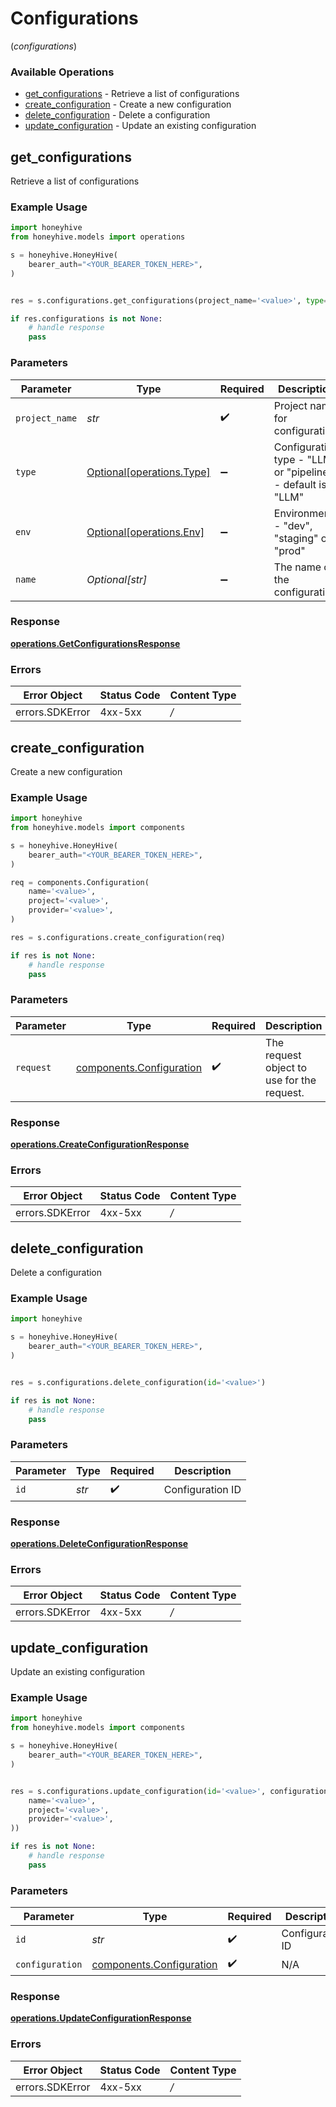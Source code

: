 # Configurations
(*configurations*)

### Available Operations

* [get_configurations](#get_configurations) - Retrieve a list of configurations
* [create_configuration](#create_configuration) - Create a new configuration
* [delete_configuration](#delete_configuration) - Delete a configuration
* [update_configuration](#update_configuration) - Update an existing configuration

## get_configurations

Retrieve a list of configurations

### Example Usage

```python
import honeyhive
from honeyhive.models import operations

s = honeyhive.HoneyHive(
    bearer_auth="<YOUR_BEARER_TOKEN_HERE>",
)


res = s.configurations.get_configurations(project_name='<value>', type=operations.Type.LLM, env=operations.Env.PROD, name='<value>')

if res.configurations is not None:
    # handle response
    pass

```

### Parameters

| Parameter                                                    | Type                                                         | Required                                                     | Description                                                  |
| ------------------------------------------------------------ | ------------------------------------------------------------ | ------------------------------------------------------------ | ------------------------------------------------------------ |
| `project_name`                                               | *str*                                                        | :heavy_check_mark:                                           | Project name for configuration                               |
| `type`                                                       | [Optional[operations.Type]](../../models/operations/type.md) | :heavy_minus_sign:                                           | Configuration type - "LLM" or "pipeline" - default is "LLM"  |
| `env`                                                        | [Optional[operations.Env]](../../models/operations/env.md)   | :heavy_minus_sign:                                           | Environment - "dev", "staging" or "prod"                     |
| `name`                                                       | *Optional[str]*                                              | :heavy_minus_sign:                                           | The name of the configuration                                |


### Response

**[operations.GetConfigurationsResponse](../../models/operations/getconfigurationsresponse.md)**
### Errors

| Error Object    | Status Code     | Content Type    |
| --------------- | --------------- | --------------- |
| errors.SDKError | 4xx-5xx         | */*             |

## create_configuration

Create a new configuration

### Example Usage

```python
import honeyhive
from honeyhive.models import components

s = honeyhive.HoneyHive(
    bearer_auth="<YOUR_BEARER_TOKEN_HERE>",
)

req = components.Configuration(
    name='<value>',
    project='<value>',
    provider='<value>',
)

res = s.configurations.create_configuration(req)

if res is not None:
    # handle response
    pass

```

### Parameters

| Parameter                                                            | Type                                                                 | Required                                                             | Description                                                          |
| -------------------------------------------------------------------- | -------------------------------------------------------------------- | -------------------------------------------------------------------- | -------------------------------------------------------------------- |
| `request`                                                            | [components.Configuration](../../models/components/configuration.md) | :heavy_check_mark:                                                   | The request object to use for the request.                           |


### Response

**[operations.CreateConfigurationResponse](../../models/operations/createconfigurationresponse.md)**
### Errors

| Error Object    | Status Code     | Content Type    |
| --------------- | --------------- | --------------- |
| errors.SDKError | 4xx-5xx         | */*             |

## delete_configuration

Delete a configuration

### Example Usage

```python
import honeyhive

s = honeyhive.HoneyHive(
    bearer_auth="<YOUR_BEARER_TOKEN_HERE>",
)


res = s.configurations.delete_configuration(id='<value>')

if res is not None:
    # handle response
    pass

```

### Parameters

| Parameter          | Type               | Required           | Description        |
| ------------------ | ------------------ | ------------------ | ------------------ |
| `id`               | *str*              | :heavy_check_mark: | Configuration ID   |


### Response

**[operations.DeleteConfigurationResponse](../../models/operations/deleteconfigurationresponse.md)**
### Errors

| Error Object    | Status Code     | Content Type    |
| --------------- | --------------- | --------------- |
| errors.SDKError | 4xx-5xx         | */*             |

## update_configuration

Update an existing configuration

### Example Usage

```python
import honeyhive
from honeyhive.models import components

s = honeyhive.HoneyHive(
    bearer_auth="<YOUR_BEARER_TOKEN_HERE>",
)


res = s.configurations.update_configuration(id='<value>', configuration=components.Configuration(
    name='<value>',
    project='<value>',
    provider='<value>',
))

if res is not None:
    # handle response
    pass

```

### Parameters

| Parameter                                                            | Type                                                                 | Required                                                             | Description                                                          |
| -------------------------------------------------------------------- | -------------------------------------------------------------------- | -------------------------------------------------------------------- | -------------------------------------------------------------------- |
| `id`                                                                 | *str*                                                                | :heavy_check_mark:                                                   | Configuration ID                                                     |
| `configuration`                                                      | [components.Configuration](../../models/components/configuration.md) | :heavy_check_mark:                                                   | N/A                                                                  |


### Response

**[operations.UpdateConfigurationResponse](../../models/operations/updateconfigurationresponse.md)**
### Errors

| Error Object    | Status Code     | Content Type    |
| --------------- | --------------- | --------------- |
| errors.SDKError | 4xx-5xx         | */*             |
